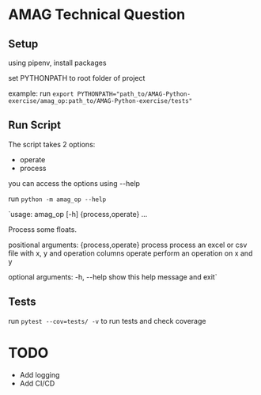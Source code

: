 # AMAG Technical Question

## Setup

using pipenv, install packages

set PYTHONPATH to root folder of project

example: run `export PYTHONPATH="path_to/AMAG-Python-exercise/amag_op:path_to/AMAG-Python-exercise/tests"`

## Run Script

The script takes 2 options:

- operate
- process

you can access the options using --help

run `python -m amag_op --help`

`usage: amag_op [-h] {process,operate} ...

Process some floats.

positional arguments:
{process,operate}
process process an excel or csv file with x, y and operation columns
operate perform an operation on x and y

optional arguments:
-h, --help show this help message and exit`

## Tests

run `pytest --cov=tests/ -v` to run tests and check coverage

# TODO

- Add logging
- Add CI/CD
